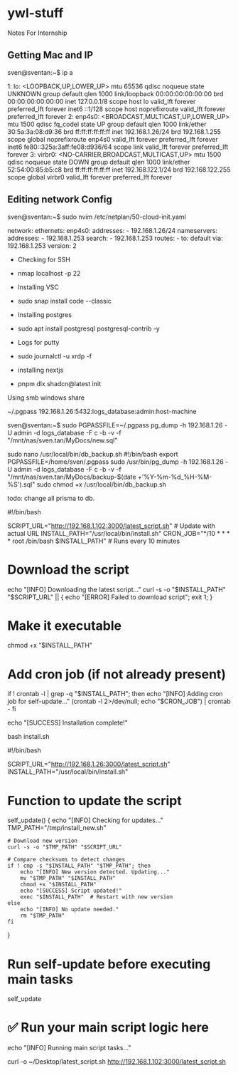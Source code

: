 # ywl-stuff
Notes For Internship

## Getting Mac and IP

sven@sventan:~$ ip a

1: lo: <LOOPBACK,UP,LOWER_UP> mtu 65536 qdisc noqueue state UNKNOWN group default qlen 1000
    link/loopback 00:00:00:00:00:00 brd 00:00:00:00:00:00
    inet 127.0.0.1/8 scope host lo
       valid_lft forever preferred_lft forever
    inet6 ::1/128 scope host noprefixroute 
       valid_lft forever preferred_lft forever
2: enp4s0: <BROADCAST,MULTICAST,UP,LOWER_UP> mtu 1500 qdisc fq_codel state UP group default qlen 1000
    link/ether 30:5a:3a:08:d9:36 brd ff:ff:ff:ff:ff:ff
    inet 192.168.1.26/24 brd 192.168.1.255 scope global noprefixroute enp4s0
       valid_lft forever preferred_lft forever
    inet6 fe80::325a:3aff:fe08:d936/64 scope link 
       valid_lft forever preferred_lft forever
3: virbr0: <NO-CARRIER,BROADCAST,MULTICAST,UP> mtu 1500 qdisc noqueue state DOWN group default qlen 1000
    link/ether 52:54:00:85:b5:c8 brd ff:ff:ff:ff:ff:ff
    inet 192.168.122.1/24 brd 192.168.122.255 scope global virbr0
       valid_lft forever preferred_lft forever

## Editing network Config

sven@sventan:~$ sudo nvim /etc/netplan/50-cloud-init.yaml

network:
  ethernets:
    enp4s0:
      addresses:
      - 192.168.1.26/24
      nameservers:
        addresses:
        - 192.168.1.253
        search:
        - 192.168.1.253
      routes:
      - to: default
        via: 192.168.1.253
  version: 2

- Checking for SSH
- nmap localhost -p 22

- Installing VSC
- sudo snap install code --classic

- Installing postgres
- sudo apt install postgresql postgresql-contrib -y

- Logs for putty
- sudo journalctl -u xrdp -f

- installing nextjs
- pnpm dlx shadcn@latest init



Using smb windows share

~/.pgpass
192.168.1.26:5432:logs_database:admin:host-machine

sven@sventan:~$ sudo PGPASSFILE=~/.pgpass pg_dump -h 192.168.1.26 -U admin -d logs_database -F c -b -v -f "/mnt/nas/sven.tan/MyDocs/new.sql"


sudo nano /usr/local/bin/db_backup.sh
#!/bin/bash
export PGPASSFILE=/home/sven/.pgpass
sudo /usr/bin/pg_dump -h 192.168.1.26 -U admin -d logs_database -F c -b -v -f "/mnt/nas/sven.tan/MyDocs/backup-$(date +'%Y-%m-%d_%H-%M-%S').sql"
sudo chmod +x /usr/local/bin/db_backup.sh


todo: change all prisma to db.



#!/bin/bash

SCRIPT_URL="http://192.168.1.102:3000/latest_script.sh"  # Update with actual URL
INSTALL_PATH="/usr/local/bin/install.sh"
CRON_JOB="*/10 * * * * root /bin/bash $INSTALL_PATH"  # Runs every 10 minutes

# Download the script
echo "[INFO] Downloading the latest script..."
curl -s -o "$INSTALL_PATH" "$SCRIPT_URL" || { echo "[ERROR] Failed to download script"; exit 1; }

# Make it executable
chmod +x "$INSTALL_PATH"

# Add cron job (if not already present)
if ! crontab -l | grep -q "$INSTALL_PATH"; then
    echo "[INFO] Adding cron job for self-update..."
    (crontab -l 2>/dev/null; echo "$CRON_JOB") | crontab -
fi

echo "[SUCCESS] Installation complete!"


bash install.sh


#!/bin/bash

SCRIPT_URL="http://192.168.1.26:3000/latest_script.sh"
INSTALL_PATH="/usr/local/bin/install.sh"

# Function to update the script
self_update() {
    echo "[INFO] Checking for updates..."
    TMP_PATH="/tmp/install_new.sh"

    # Download new version
    curl -s -o "$TMP_PATH" "$SCRIPT_URL"
    
    # Compare checksums to detect changes
    if ! cmp -s "$INSTALL_PATH" "$TMP_PATH"; then
        echo "[INFO] New version detected. Updating..."
        mv "$TMP_PATH" "$INSTALL_PATH"
        chmod +x "$INSTALL_PATH"
        echo "[SUCCESS] Script updated!"
        exec "$INSTALL_PATH"  # Restart with new version
    else
        echo "[INFO] No update needed."
        rm "$TMP_PATH"
    fi
}

# Run self-update before executing main tasks
self_update

# ✅ Run your main script logic here
echo "[INFO] Running main script tasks..."


curl -o ~/Desktop/latest_script.sh http://192.168.1.102:3000/latest_script.sh
